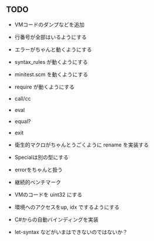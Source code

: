 ## TODO

* VMコードのダンプなどを追加
* 行番号が全部はいるようにする
* エラーがちゃんと動くようにする
* syntax_rules が動くようにする
* minitest.scm を動くようにする
* require が動くようにする
* call/cc
* eval
* equal?
* exit
* 衛生的マクロがちゃんとうごくように rename を実装する
* Specialは別の型にする
* errorをちゃんと扱う

* 継続的ベンチマーク
* VMのコードを uint32 にする
* 環境へのアクセスをup, idx でするようにする

* C#からの自動バインディングを実装
* let-syntax などがいまはできないのではないか？
